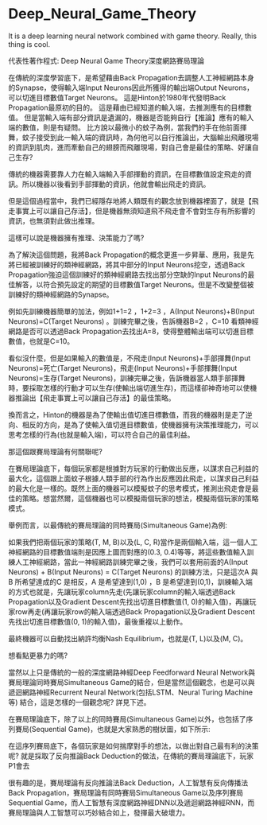 # Deep_Neural_Game_Theory
It is a deep learning neural network combined with game theory.
Really, this thing is cool.

代表性著作程式: Deep Neural Game Theory深度網路賽局理論

在傳統的深度學習底下，是希望藉由Back Propagation去調整人工神經網路本身的Synapse，使得輸入端Input Neurons因此所獲得的輸出端Output Neurons，可以切進目標數值Target Neurons。
這是Hinton於1980年代發明Back Propagation最原初的目的。
這是藉由已經知道的輸入端，去推測應有的目標數值。
但是當輸入端有部分資訊是遺漏的，機器是否能夠自行【推論】應有的輸入端的數值，則是有疑問。
比方說以最微小的蚊子為例，當我們的手在他前面揮舞，蚊子接受到此一輸入端的資訊時，為何他可以自行推論出，大腦輸出飛離現場的資訊到肌肉，進而牽動自己的翅膀而飛離現場，對自己會是最佳的策略、好讓自己生存?

傳統的機器需要靠人力在輸入端輸入手部揮動的資訊，在目標數值設定飛走的資訊。所以機器以後看到手部揮動的資訊，他就會輸出飛走的資訊。

但是這個過程當中，我們已經隱存地將人類既有的觀念放到機器裡面了，就是【飛走事實上可以讓自己存活】，但是機器無須知道飛不飛走會不會對生存有所影響的資訊，也無須對此做出推理。

這樣可以說是機器擁有推理、決策能力了嗎?

為了解決這個問題，我將Back Propagation的概念更進一步昇華、應用，我是先將已經被訓練好的類神經網路，將其中部分的Input Neurons挖空，透過Back Propagation強迫這個訓練好的類神經網路去找出部分空缺的Input Neurons的最佳解答，以符合預先設定的期望的目標數值Target Neurons。但是不改變整個被訓練好的類神經網路的Synapse。

例如先訓練機器簡單的加法，例如1+1=2 ，1+2=3 ，A(Input Neurons)+B(Input Neurons)=C(Target Neurons) 。訓練完畢之後，告訴機器B=2 ，C=10
看類神經網路是否可以透過Back Propagation去找出A=8，使得整體輸出端可以切進目標數值，也就是C=10。

看似沒什麼，但是如果輸入的數值是，不飛走(Input Neurons)+手部揮舞(Input Neurons)=死亡(Target Neurons)，飛走(Input Neurons)+手部揮舞(Input Neurons)=生存(Target Neurons)，訓練完畢之後，告訴機器當人類手部揮舞時，要採取怎樣的行動才可以生存(使輸出端切進生存)，而這樣卻神奇地可以使機器推論出【飛走事實上可以讓自己存活】的最佳策略。

換而言之，Hinton的機器是為了使輸出值切進目標數值，而我的機器則是走了逆向、相反的方向，是為了使輸入值切進目標數值，使機器擁有決策推理能力，可以思考怎樣的行為(也就是輸入端)，可以符合自己的最佳利益。

那這個跟賽局理論有何關聯呢?

在賽局理論底下，每個玩家都是根據對方玩家的行動做出反應，以謀求自己利益的最大化，這個跟上面蚊子根據人類手部的行為作出反應因此飛走，以謀求自己利益的最大化是一樣的。既然上面的機器可以模擬蚊子的思考模式，推測出飛走會是最佳的策略。想當然爾，這個機器也可以模擬兩個玩家的想法，模擬兩個玩家的策略模式。

舉例而言，以最傳統的賽局理論的同時賽局(Simultaneous Game)為例:
 
如果我們把兩個玩家的策略(T, M, B)以及(L, C, R)當作是兩個輸入端，這一個人工神經網路的目標數值端則是因應上圖而對應的(0.3, 0.4)等等，將這些數值輸入訓練人工神經網路，當此一神經網路訓練完畢之後，我們可以套用前面的A(Input Neurons) + B(Input Neurons) = C(Target Neurons) 的訓練方法，只是這次A 與B 所希望達成的C 是相反，A 是希望達到(1,0) ，B 是希望達到(0,1)，訓練輸入端的方式也就是，先讓玩家column先走(先讓玩家column的輸入端透過Back Propagation以及Gradient Descent先找出切進目標數值(1, 0)的輸入值)，再讓玩家row再走(再讓玩家row的輸入端透過Back Propagation以及Gradient Descent先找出切進目標數值(0, 1)的輸入值)，最後重複以上動作。

最終機器可以自動找出納許均衡Nash Equilibrium，也就是(T, L)以及(M, C)。

想看點更暴力的嗎?

當然以上只是傳統的一般的深度網路神經Deep Feedforward Neural Network與賽局理論同時賽局Simultaneous Game的結合，但是當然這個觀念，也是可以與遞迴網路神經Recurrent Neural Network(包括LSTM、Neural Turing Machine等) 結合，這是怎樣的一個觀念呢? 詳見下述。

在賽局理論底下，除了以上的同時賽局(Simultaneous Game)以外，也包括了序列賽局(Sequential Game)，也就是大家熟悉的樹狀圖，如下所示:
 
在這序列賽局底下，各個玩家是如何揣摩對手的想法，以做出對自己最有利的決策呢?
就是採取了反向推論Back Deduction的做法，在傳統的賽局理論底下，玩家P1會去


很有趣的是，賽局理論有反向推論法Back Deduction，人工智慧有反向傳播法Back Propagation，賽局理論有同時賽局Simultaneous Game以及序列賽局Sequential Game，而人工智慧有深度網路神經DNN以及遞迴網路神經RNN，而賽局理論與人工智慧可以巧妙結合如上，發揮最大破壞力。







